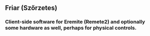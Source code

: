 ## Friar (Szőrzetes)
### Client-side software for Eremite (Remete2) and optionally some hardware as well, perhaps for physical controls.
